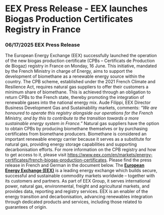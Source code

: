 # EEX Press Release - EEX launches Biogas Production Certificates Registry in France
###  06/17/2025  EEX Press Release 
The European Energy Exchange (EEX) successfully launched the operation of the new biogas production certificate (CPBs – Certificats de Production de Biogaz) registry in France on Monday, 16 June. This initiative, mandated by the French Ministry in charge of Energy, aims to support the development of biomethane as a renewable energy source within the country.
The CPB scheme, established under the 2021 French Climate and Resilience Act, requires natural gas suppliers to offer their customers a minimum share of biomethane. This is achieved through an obligation to return CPBs to the French state, thereby promoting the integration of renewable gases into the national energy mix.
Aude Filippi, EEX Director Business Development Gas and Sustainability markets, comments: _“We are honoured to operate this registry alongside our operations for the French Ministry, and by this to contribute to the transition towards a more sustainable energy system in France.”_
Natural gas suppliers have the option to obtain CPBs by producing biomethane themselves or by purchasing certificates from biomethane producers. Biomethane is considered an important renewable energy carrier because it serves as a substitute for natural gas, providing energy storage capabilities and supporting decarbonisation efforts.
For more information on the CPB registry and how to get access to it, please visit <https://www.eex.com/en/markets/energy-certificates/french-biogas-production-certificates>.
Please find the press release in French and German in the document below.
The **[European Energy Exchange (EEX)](https://www.eex.com/en/)** is a leading energy exchange which builds secure, successful and sustainable commodity markets worldwide – together with its customers and partners. As part of EEX Group, it serves international power, natural gas, environmental, freight and agricultural markets, and provides data, reporting and registry services. EEX is an enabler of the energy transition and decarbonisation, advancing renewables integration through dedicated products and services, including those related to guarantees of origin.
